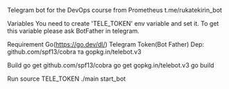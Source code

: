 Telegram bot for the DevOps course from Prometheus
t.me/rukatekirin_bot

Variables
You need to create 'TELE_TOKEN' env variable and set it. To get this variable please ask BotFather in telegram.

Requirement
Go(https://go.dev/dl/)
Telegram Token(Bot Father)
Dep: github.com/spf13/cobra та gopkg.in/telebot.v3

Build
go get github.com/spf13/cobra 
go get gopkg.in/telebot.v3
go build

Run
source TELE_TOKEN <value>
./main start_bot

